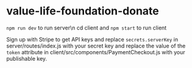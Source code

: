 # value-life-foundation-donate
```npm run dev``` to run server\n
cd client and ```npm start``` to run client

Sign up with Stripe to get API keys and replace ```secrets.serverKey``` in server/routes/index.js with your secret key and replace
the value of the ```token``` attribute in client/src/components/PaymentCheckout.js with your publishable key.
